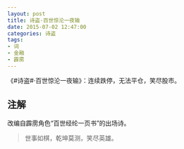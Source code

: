 ```yaml
---
layout: post
title: 诗盗·百世惊沦一夜输
date: 2015-07-02 12:47:00
categories: 诗盗
tags:
- 词
- 金融
- 霹雳
---
```

《#诗盗#·百世惊沦一夜输》：连续跌停，无法平仓，笑尽股市。

## 注解
改编自霹雳角色“百世经纶一页书”的出场诗。

> 世事如棋，乾坤莫测，笑尽英雄。
